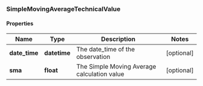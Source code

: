 ### SimpleMovingAverageTechnicalValue

#### Properties
Name | Type | Description | Notes
------------ | ------------- | ------------- | -------------
**date_time** | **datetime** | The date_time of the observation | [optional] 
**sma** | **float** | The Simple Moving Average calculation value | [optional] 



